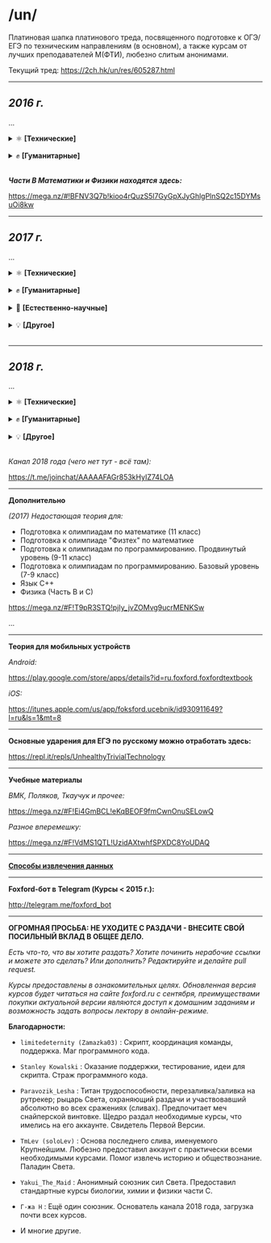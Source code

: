 /un/
====================

Платиновая шапка платинового треда, посвященного подготовке к ОГЭ/ЕГЭ по техническим направлениям (в основном), а также курсам от лучших преподавателей М(ФТИ), любезно слитым анонимами.

Текущий тред: https://2ch.hk/un/res/605287.html

----------------------------

***2016 г.***
-------------

...

<details>
<summary>⚛️ <b>[Технические]</b></summary>

* [Математика. Подготовка к ЕГЭ. Часть С](https://unblocker-webapp.herokuapp.com/?url=aHR0cHM6Ly9ydXRyYWNrZXIub3JnL2ZvcnVtL3ZpZXd0b3BpYy5waHA/dD01MjU3MjM1)

* [Физика. Подготовка к ЕГЭ. Часть С](https://unblocker-webapp.herokuapp.com/?url=aHR0cHM6Ly9ydXRyYWNrZXIub3JnL2ZvcnVtL3ZpZXd0b3BpYy5waHA/dD01MjU3MjQ5)

* [Информатика. Экспресс-подготовка к ЕГЭ](https://unblocker-webapp.herokuapp.com/?url=aHR0cHM6Ly9ydXRyYWNrZXIub3JnL2ZvcnVtL3ZpZXd0b3BpYy5waHA/dD01MjU3MjIw)

* [Алгебра. 10 класс](https://unblocker-webapp.herokuapp.com/?url=aHR0cHM6Ly9ydXRyYWNrZXIub3JnL2ZvcnVtL3ZpZXd0b3BpYy5waHA/dD01NDI3MjU0)

* [Геометрия. 10 класс](https://unblocker-webapp.herokuapp.com/?url=aHR0cHM6Ly9ydXRyYWNrZXIub3JnL2ZvcnVtL3ZpZXd0b3BpYy5waHA/dD01NDI5Mzcw)

</details>
<br>
<details>
<summary>✊ <b>[Гуманитарные]</b></summary>

* [Русский Язык. Подготовка к ЕГЭ. Сочинение](https://unblocker-webapp.herokuapp.com/?url=aHR0cHM6Ly9ydXRyYWNrZXIub3JnL2ZvcnVtL3ZpZXd0b3BpYy5waHA/dD01MjU3MjYz)

* [Экспресс-курс. Учи английский легко.](https://cloud.mail.ru/public/6og2/YZeFbTwYT/)

</details>
<br>

***Части B Математики и Физики находятся здесь:***

https://mega.nz/#!BFNV3Q7b!kioo4rQuzS5l7GyGpXJyGhlgPlnSQ2c15DYMsuOi8kw

----------------------------

***2017 г.***
------------------

...

<details>
<summary>⚛️ <b>[Технические]</b></summary>

* [Подготовка к ОГЭ. Физика](https://unblocker-webapp.herokuapp.com/?url=aHR0cHM6Ly9ydXRyYWNrZXIub3JnL2ZvcnVtL3ZpZXd0b3BpYy5waHA/dD01NDQ2NjMz)

* [Подготовка к олимпиадам. Математика. 9 класс](https://unblocker-webapp.herokuapp.com/?url=aHR0cHM6Ly9ydXRyYWNrZXIub3JnL2ZvcnVtL3ZpZXd0b3BpYy5waHA/dD01NDQ2NjMy)

* [Экспресс-подготовка к ОГЭ. Физика](https://unblocker-webapp.herokuapp.com/?url=aHR0cHM6Ly9ydXRyYWNrZXIub3JnL2ZvcnVtL3ZpZXd0b3BpYy5waHA/dD01NDQ2NjIx)

* [Подготовка к ОГЭ. Математика](https://unblocker-webapp.herokuapp.com/?url=aHR0cHM6Ly9ydXRyYWNrZXIub3JnL2ZvcnVtL3ZpZXd0b3BpYy5waHA/dD01NDQ2NjM1)

* [Экспресс-подготовка к ОГЭ. Математика](https://unblocker-webapp.herokuapp.com/?url=aHR0cHM6Ly9ydXRyYWNrZXIub3JnL2ZvcnVtL3ZpZXd0b3BpYy5waHA/dD01NDQ2NjIz)

* [Углубленный курс. Алгебра](https://unblocker-webapp.herokuapp.com/?url=aHR0cHM6Ly9ydXRyYWNrZXIub3JnL2ZvcnVtL3ZpZXd0b3BpYy5waHA/dD01NDQ2NjI3)

* [Углубленный курс. Геометрия](https://unblocker-webapp.herokuapp.com/?url=aHR0cHM6Ly9ydXRyYWNrZXIub3JnL2ZvcnVtL3ZpZXd0b3BpYy5waHA/dD01NDQ2NjI2)

* [Подготовка к олимпиадам "Физтех" по математике](https://unblocker-webapp.herokuapp.com/?url=aHR0cHM6Ly9ydXRyYWNrZXIub3JnL2ZvcnVtL3ZpZXd0b3BpYy5waHA/dD01NDE4MTk2)

* [Подготовка к олимпиадам "Физтех" по физике](https://unblocker-webapp.herokuapp.com/?url=aHR0cHM6Ly9ydXRyYWNrZXIub3JnL2ZvcnVtL3ZpZXd0b3BpYy5waHA/dD01NDQxMjQw)

* [Подготовка к олимпиадам по математике](https://unblocker-webapp.herokuapp.com/?url=aHR0cHM6Ly9ydXRyYWNrZXIub3JnL2ZvcnVtL3ZpZXd0b3BpYy5waHA/dD01NDE4MTA4)

* [Подготовка к олимпиадам по физике](https://unblocker-webapp.herokuapp.com/?url=aHR0cHM6Ly9ydXRyYWNrZXIub3JnL2ZvcnVtL3ZpZXd0b3BpYy5waHA/dD01NDQyNjg3)

* [Программирование (9-11 классы). Подготовка к олимпиадам, базовый уровень](https://unblocker-webapp.herokuapp.com/?url=aHR0cHM6Ly9ydXRyYWNrZXIub3JnL2ZvcnVtL3ZpZXd0b3BpYy5waHA/dD01NDQ0NDM3)

* [Программирование (9-11 классы). Подготовка к олимпиадам, продвинутый уровень](https://unblocker-webapp.herokuapp.com/?url=aHR0cHM6Ly9ydXRyYWNrZXIub3JnL2ZvcnVtL3ZpZXd0b3BpYy5waHA/dD01NDE3MzE0)

* [Математика. Подготовка к ЕГЭ / Часть С](https://unblocker-webapp.herokuapp.com/?url=aHR0cHM6Ly9ydXRyYWNrZXIub3JnL2ZvcnVtL3ZpZXd0b3BpYy5waHA/dD01NDE3ODg2)

* [Математика. Экспресс-подготовка к ЕГЭ / Часть С](https://unblocker-webapp.herokuapp.com/?url=aHR0cHM6Ly9ydXRyYWNrZXIub3JnL2ZvcnVtL3ZpZXd0b3BpYy5waHA/dD01NDQ0NTEw)

* [Математика. Экспресс-подготовка к ЕГЭ / Часть B](https://unblocker-webapp.herokuapp.com/?url=aHR0cHM6Ly9ydXRyYWNrZXIub3JnL2ZvcnVtL3ZpZXd0b3BpYy5waHA/dD01NDQ0OTYw)

* [Физика. Экспресс-подготовка к ЕГЭ / Часть С](https://unblocker-webapp.herokuapp.com/?url=aHR0cHM6Ly9ydXRyYWNrZXIub3JnL2ZvcnVtL3ZpZXd0b3BpYy5waHA/dD01NDQ0OTUz)

* [Физика. Экспресс-подготовка к ЕГЭ / Часть B](https://unblocker-webapp.herokuapp.com/?url=aHR0cHM6Ly9ydXRyYWNrZXIub3JnL2ZvcnVtL3ZpZXd0b3BpYy5waHA/dD01NDQ0OTU0)

* [Информатика. Подготовка к ЕГЭ](https://unblocker-webapp.herokuapp.com/?url=aHR0cHM6Ly9ydXRyYWNrZXIub3JnL2ZvcnVtL3ZpZXd0b3BpYy5waHA/dD01NDE3ODA3)

* [Изучение языков С и С++ / Язык С++](https://unblocker-webapp.herokuapp.com/?url=aHR0cHM6Ly9ydXRyYWNrZXIub3JnL2ZvcnVtL3ZpZXd0b3BpYy5waHA/dD01NDE3ODI4)

* [Web-программирование](https://unblocker-webapp.herokuapp.com/?url=aHR0cHM6Ly9ydXRyYWNrZXIub3JnL2ZvcnVtL3ZpZXd0b3BpYy5waHA/dD01NDE4NDM3)

* [Программирование на языке Python](https://unblocker-webapp.herokuapp.com/?url=aHR0cHM6Ly9ydXRyYWNrZXIub3JnL2ZvcnVtL3ZpZXd0b3BpYy5waHA/dD01NDQ0NDIz)

</details>
<br>
<details>
<summary>✊ <b>[Гуманитарные]</b></summary>

* [Подготовка к ОГЭ. Обществознание](https://unblocker-webapp.herokuapp.com/?url=aHR0cHM6Ly9ydXRyYWNrZXIub3JnL2ZvcnVtL3ZpZXd0b3BpYy5waHA/dD01NDQ2NjM0)

* [Подготовка к олимпиадам. Обществознание](https://unblocker-webapp.herokuapp.com/?url=aHR0cHM6Ly9ydXRyYWNrZXIub3JnL2ZvcnVtL3ZpZXd0b3BpYy5waHA/dD01NDQ2NjMw)

* [Русский язык. Подготовка к ЕГЭ. Часть 1](https://unblocker-webapp.herokuapp.com/?url=aHR0cHM6Ly9ydXRyYWNrZXIub3JnL2ZvcnVtL3ZpZXd0b3BpYy5waHA/dD01NDQ0NDA5)

* [Русский язык. Экспресс-подготовка к ЕГЭ. Часть 1](https://unblocker-webapp.herokuapp.com/?url=aHR0cHM6Ly9ydXRyYWNrZXIub3JnL2ZvcnVtL3ZpZXd0b3BpYy5waHA/dD01NDQ0OTU3)

* [Русский язык. Сочинение. Экспресс-подготовка к ЕГЭ](https://unblocker-webapp.herokuapp.com/?url=aHR0cHM6Ly9ydXRyYWNrZXIub3JnL2ZvcnVtL3ZpZXd0b3BpYy5waHA/dD01NDQ0NDQ5)

* [Английский язык. Подготовка к ЕГЭ](https://unblocker-webapp.herokuapp.com/?url=aHR0cHM6Ly9ydXRyYWNrZXIub3JnL2ZvcnVtL3ZpZXd0b3BpYy5waHA/dD01NDQ0NDE5)

* [Английский язык. Экспресс-подготовка к ЕГЭ](https://unblocker-webapp.herokuapp.com/?url=aHR0cHM6Ly9ydXRyYWNrZXIub3JnL2ZvcnVtL3ZpZXd0b3BpYy5waHA/dD01NDQ0NDM0)

* [Стань сильнее. Pre-Intermediate (A2-B1)](https://unblocker-webapp.herokuapp.com/?url=aHR0cHM6Ly9ydXRyYWNrZXIub3JnL2ZvcnVtL3ZpZXd0b3BpYy5waHA/dD01NDQ0NDEy)

* [Обществознание. Экспресс-подготовка к ЕГЭ](https://unblocker-webapp.herokuapp.com/?url=aHR0cHM6Ly9ydXRyYWNrZXIub3JnL2ZvcnVtL3ZpZXd0b3BpYy5waHA/dD01NDQ0MzA3)

* [Обществознание. Подготовка к ЕГЭ](https://unblocker-webapp.herokuapp.com/?url=aHR0cHM6Ly9ydXRyYWNrZXIub3JnL2ZvcnVtL3ZpZXd0b3BpYy5waHA/dD01NDQ0MzAz)

* [Обществознание. Подготовка к олимпиадам](https://mega.nz/#F!Vv4AmCpS!ClUpGarpD8yXyrx1MEoeLQ)

* [История. Подготовка к ЕГЭ](https://mega.nz/#F!NyxmnDzT!x9kTW9VsdY28oCT4KvNBBA)

</details>
<br>
<details>
<summary>🔬 <b>[Естественно-научные]</b></summary>

* [Биология. Подготовка к ЕГЭ](https://unblocker-webapp.herokuapp.com/?url=aHR0cHM6Ly9ydXRyYWNrZXIub3JnL2ZvcnVtL3ZpZXd0b3BpYy5waHA/dD01NDM4ODA1)

* [Биология. Экспресс-подготовка к ЕГЭ](https://unblocker-webapp.herokuapp.com/?url=aHR0cHM6Ly9ydXRyYWNrZXIub3JnL2ZvcnVtL3ZpZXd0b3BpYy5waHA/dD01NDQ0NDE0)

* [Биология. Подготовка к олимпиадам](https://unblocker-webapp.herokuapp.com/?url=aHR0cHM6Ly9ydXRyYWNrZXIub3JnL2ZvcnVtL3ZpZXd0b3BpYy5waHA/dD01NDQ1MDA1)

* [Химия. Подготовка к ЕГЭ](https://unblocker-webapp.herokuapp.com/?url=aHR0cHM6Ly9ydXRyYWNrZXIub3JnL2ZvcnVtL3ZpZXd0b3BpYy5waHA/dD01NDQxMTE4)

* [Химия. Подоготовка к олимпиадам](https://unblocker-webapp.herokuapp.com/?url=aHR0cHM6Ly9ydXRyYWNrZXIub3JnL2ZvcnVtL3ZpZXd0b3BpYy5waHA/dD01NDQ0NDI2)

* [Химия. Экспресс-подготовка к ЕГЭ](https://unblocker-webapp.herokuapp.com/?url=aHR0cHM6Ly9ydXRyYWNrZXIub3JnL2ZvcnVtL3ZpZXd0b3BpYy5waHA/dD01NDQ0NTAw)

</details>
<br>
<details>
<summary>💡 <b>[Другое]</b></summary>

* [Словесность. Работа с информацией](https://unblocker-webapp.herokuapp.com/?url=aHR0cHM6Ly9ydXRyYWNrZXIub3JnL2ZvcnVtL3ZpZXd0b3BpYy5waHA/dD01NDQ2ODMy)

* -

</details>
<br>

----------------------------

***2018 г.***
------------------

...

<details>
<summary>⚛️ <b>[Технические]</b></summary>

* Подготовка к ЕГЭ. Математика. C-часть:

    - [Презентации](https://mega.nz/#F!HXgwTLzQ!5VgTKJvGKh_3VxfNctx9HQ)
    - [Видео](https://mega.nz/#F!Ln40BSpa!ciyrGIRZhD6vsn-x0EMUUA)

* Экспресс-подготовка к ЕГЭ. Математика. С-часть.

* Подготовка к ЕГЭ. Физика. C-часть:

    - [Презентации](https://mega.nz/#F!bOp2FbrJ!eR7EbmgcBX82xEVJZpY4QA)
    - [Видео](https://mega.nz/#F!vrhllCKB!Mo5ebF8JJGsULfJgu3f9Lg)

* Математика. Подготовка к олимпиаде Физтех.

* Курс подготовки к олимпиадам «Ломоносов», ОММО, ПВГ по математике:

    - [Теория](https://cloud.mail.ru/public/26aB/YRvzhyJe1)
    - [Видео](https://mega.nz/#F!ezxWSCaL!3XPe3dRspzkoL74uVz_tLg)

* Физика. Подготовка к олимпиаде Физтех.

* Информатика. Подготовка к ЕГЭ.

* Мини-курс по математике "Векторный метод в пространстве"

* Мини-курс по математике "Логарифм и экспонента"

* [Мини-курс по математике "Теория вероятностей"](https://cloud.mail.ru/public/99iR/ydhDPcVQm)

* [Мини-курс по математике "Сравнения по модулю"](https://cloud.mail.ru/public/4qPd/N65dNQCNP)

* [Интенсивный курс по математике "Задачи с параметрами на ЕГЭ"](https://yadi.sk/d/Ban_jjxM3WbeQY)

* [Интенсивный курс по математике "Задачи по теории чисел на ЕГЭ"](https://yadi.sk/d/LfusFOrL3WbkxS)

* [Мини-курс по физике "Магнетизм и электромагнитная индукция"](https://yadi.sk/d/qTfLE88L3WYDwV)

* [Мини-курс по физике "Метод потенциалов"](https://cloud.mail.ru/public/9ksB/xhg2QYGsx)

* [Мини-курс по физике "Олимпиадная механика"](https://cloud.mail.ru/public/2Eu5/zkaih3SBm)

* [Мини-курс по физике "Эксперементальный практикум по гидростатике"](https://cloud.mail.ru/public/F8Pi/TuJj8LMxm)

* [Мини-курс по физике "Эксперементальный практикум по тепловым и электрическим явлениям"](https://cloud.mail.ru/public/5vvV/qWLiAi5kx)

* [Мини-курс по физике "Разные подходы к решению задач по гидростатике"](https://cloud.mail.ru/public/JZCp/p3eiaBapy)

* [Курс по программированию в среде "Swift Playgrounds"](https://yadi.sk/d/JMhZwtQO3Uf9aU)

* Язык Python

</details>
<br>
<details>
<summary>✊ <b>[Гуманитарные]</b></summary>

* Английский язык. Подготовка к ЕГЭ.

* [Русский язык. Экспресс-курс по подготовке к сочинению.](https://yadi.sk/d/P1Dv8v2V3WurE3)

* [Русский язык. 1 часть.](https://cloud.mail.ru/public/151p/52H17pYrV)

* Русский язык. 1 часть - Экспресс.

* Литература. 11 класс:

   - [Видео 1](https://cloud.mail.ru/public/fW2v/tmUfA3VjJ)
   - [Видео 2](https://cloud.mail.ru/public/DVTH/vwQo4AP2P)

* [История. Подготовка к ЕГЭ.](https://mega.nz/#F!zzxk1C7C!EI3o8bquUt8cmYUOjxHHZQ)

* [Подготовка к олимпиадам по праву](https://yadi.sk/d/j5coXPRF3X2dwV)

* Обществознание. Подготовка к ЕГЭ.

* Обществознание. Подготовка к олимпиадам.


</details>
<br>
<details>
<summary>💡 <b>[Другое]</b></summary>

* [Финансовая грамотность и современные платежные технологии](https://yadi.sk/d/gcrg9MWI3Wveax)

* [Шахматы - Начальный уровень](https://cloud.mail.ru/public/2z81/zTmxF1w9t)

* [Серия курсов "Эмоциональный интеллект" - "Научиться учиться" и "Навыки будущего"](https://cloud.mail.ru/public/ESjC/XxmDqZGsj)

* [Основы информатики и программирования](https://cloud.mail.ru/public/DQUN/ZV3K6kVQ7)

* [Эффективное мышление на основе ТРИЗ](https://cloud.mail.ru/public/AS7U/SsBGoVsJx)

</details>
<br>

*Канал 2018 года (чего нет тут - всё там):*

https://t.me/joinchat/AAAAAFAGr853kHyIZ74LOA

-------------------------

**Дополнительно**

*(2017) Недостающая теория для:*

* Подготовка к олимпиадам по математике (11 класс)
* Подготовка к олимпиаде "Физтех" по математике
* Подготовка к олимпиадам по программированию. Продвинутый уровень (9-11 класс)
* Подготовка к олимпиадам по программированию. Базовый уровень (7-9 класс)
* Язык С++
* Физика (Часть В и С)

https://mega.nz/#F!T9pR3STQ!pjIy_jvZOMvg9ucrMENKSw

...

--------------------------

**Теория для мобильных устройств**

*Android:*

https://play.google.com/store/apps/details?id=ru.foxford.foxfordtextbook

*iOS:*

https://itunes.apple.com/us/app/foksford.ucebnik/id930911649?l=ru&ls=1&mt=8

--------------------------

**Основные ударения для ЕГЭ по русскому можно отработать здесь:**

https://repl.it/repls/UnhealthyTrivialTechnology

--------------------------

**Учебные материалы**

*ВМК, Поляков, Ткаучук и прочее:*

https://mega.nz/#F!Ei4GmBCL!eKqBEOF9fmCwnOnuSELowQ

*Разное вперемешку:*

https://mega.nz/#F!VdMS1QTL!UzidAXtwhfSPXDC8YoUDAQ

----------------------------------------------

[**Способы извлечения данных**](https://github.com/limitedeternity/foxford_courses/tree/master/foxford_downloader/video_download)

----------------------------

**Foxford-бот в Telegram (Курсы < 2015 г.):**

http://telegram.me/foxford_bot

---------------------------

**ОГРОМНАЯ ПРОСЬБА: НЕ УХОДИТЕ С РАЗДАЧИ - ВНЕСИТЕ СВОЙ ПОСИЛЬНЫЙ ВКЛАД В ОБЩЕЕ ДЕЛО.**

*Есть что-то, что вы хотите раздать? Хотите починить нерабочие ссылки и можете это сделать? Или дополнить? Редактируйте и делайте pull request.*

*Курсы предоставлены в ознакомительных целях. Обновленная версия курсов будет читаться на сайте foxford.ru с сентября, преимуществами покупки актуальной версии являются доступ к домашним заданиям и возможность задать вопросы лектору в онлайн-режиме.*


**Благодарности:**

- `limitedeternity (Zamazka03)` : Скрипт, координация команды, поддержка. Маг программного кода.

- `Stanley Kowalski` : Оказание поддержки, тестирование, идеи для скрипта. Страж программного кода.

- `Paravozik_Lesha` : Титан трудоспособности, перезаливка/заливка на рутрекер; рыцарь Света, охраняющий раздачи и участвовавший абсолютно во всех сражениях (сливах). Предпочитает меч снайперской винтовке. Щедро раздал необходимые курсы, что имелись на его аккаунте. Свидетель Первой Версии.

- `TmLev (soloLev)` : Основа последнего слива, именуемого Крупнейшим. Любезно предоставил аккаунт с практически всеми необходимыми курсами.
Помог извлечь историю и обществознание. Паладин Света.

- `Yakui_The_Maid` : Анонимный союзник сил Света. Предоставил стандартные курсы биологии, химии и физики части С.

- `Г-жа Н` : Ещё один союзник. Основатель канала 2018 года, загрузка почти всех курсов.

- И многие другие.
